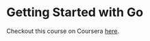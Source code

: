 # Getting Started with Go
Checkout this course on Coursera [here](https://www.coursera.org/learn/golang-getting-started?specialization=google-golang).
